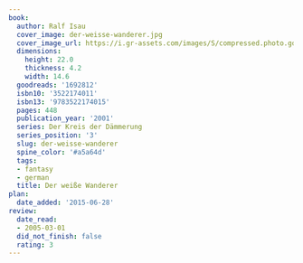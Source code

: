```yaml
---
book:
  author: Ralf Isau
  cover_image: der-weisse-wanderer.jpg
  cover_image_url: https://i.gr-assets.com/images/S/compressed.photo.goodreads.com/books/1186999457l/1692812.jpg
  dimensions:
    height: 22.0
    thickness: 4.2
    width: 14.6
  goodreads: '1692812'
  isbn10: '3522174011'
  isbn13: '9783522174015'
  pages: 448
  publication_year: '2001'
  series: Der Kreis der Dämmerung
  series_position: '3'
  slug: der-weisse-wanderer
  spine_color: '#a5a64d'
  tags:
  - fantasy
  - german
  title: Der weiße Wanderer
plan:
  date_added: '2015-06-28'
review:
  date_read:
  - 2005-03-01
  did_not_finish: false
  rating: 3
---
```

